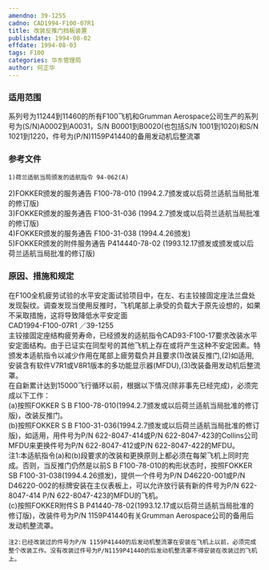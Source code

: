 ```yaml
---
amendno: 39-1255  
cadno: CAD1994-F100-07R1  
title: 改装反推门挡板装置  
publishdate: 1994-08-02  
effdate: 1994-08-03  
tags: F100  
categories: 华东管理局  
author: 何正华  
---
```

  
### 适用范围  
系列号为11244到11460的所有F100飞机和Grumman Aerospace公司生产的系列号为(S/N)A0002到A0031，S/N B0001到B0020(也包括S/N 1001到1020)和S/N 1021到1220，件号为(P/N)1159P41440的备用发动机后整流罩  
  
<!--more-->  
### 参考文件  
    1)荷兰适航当局颁发的适航指令 94-062(A)  
2)FOKKER颁发的服务通告 F100-78-010 (1994.2.7颁发或以后荷兰适航当局批准的修订版)  
3)FOKKER颁发的服务通告 F100-31-036 (1994.2.7颁发或以后荷兰适航当局批准的修订版)  
4)FOKKER颁发的服务通告 F100-31-038 (1994.4.26颁发)  
5)FOKKER颁发的附件服务通告 P414440-78-02 (1993.12.17颁发或颁发或以后荷兰适航当局批准的修订版)  
  
### 原因、措施和规定  
在F100全机疲劳试验的水平安定面试验项目中，在左、右主铰接固定座法兰盘处发现裂纹。调查发现当使用反推时，飞机尾部上承受的负载大于原先设想的，如果不采取措施，这将导致降低水平安定面  
 CAD1994-F100-07R1 ／39-1255  
主铰接固定座结构疲劳寿命，已经颁发的适航指令CAD93-F100-17要求改装水平安定面结构。由于已证实在同型号的其他飞机上存在或将产生这种不安定因素。特颁发本适航指令以减少作用在尾部上疲劳载负并且要求(1)改装反推门,(2)如适用,安装含有软件V7R1或V8R1版本的多功能显示器(MFDU),(3)改装备用发动机后整流罩。  
在自新累计达到15000飞行循环以前，根据以下情况(除非事先已经完成)，必须完成以下工作：  
    (a)按照FOKKER S B F100-78-010(1994.2.7颁发或以后荷兰适航当局批准的修订版)，改装反推门。  
    (b)按照FOKKER S B F100-31-036(1994.2.7颁发或以后荷兰适航当局批准的修订版)，如适用，用件号为P/N 622-8047-414或P/N 622-8047-423的Collins公司MFDU来更换件号为P/N 622-8047-412或P/N 622-8047-422的MFDU。  
    注1:本适航指令(a)和(b)段要求的改装和更换原则上都必须在每架飞机上同时完成。否则，当反推门仍然是以前S B F100-78-010的构形状态时，按照FOKKER SB F100-31-038(1994.4.26颁发)，提供一个件号为P/N D46220-001或P/N D46220-002的标牌安装在主仪表板上，可以允许放行装有新的件号为P/N 622-8047-414 P/N 622-8047-423的MFDU的飞机。  
    (c)按照FOKKER附件S B P41440-78-02(1993.12.17或以后荷兰适航当局批准的修订版)，改装件号为P/N 1159P41440有关Grumman Aerospace公司的备用后发动机整流罩。  
  
    注2:已经改装过的件号为P/N 1159P41440的后发动机整流罩在安装在飞机上以前，必须完成整个改装工作。没有改装过件号为P/N1159P41440的后发动机整流罩不得安装在改装过的飞机上。  
